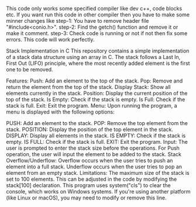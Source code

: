 This code only works some specified compiler like dev c++, code blocks etc. If you want run this code in other compiler then you have to make some minner changes like 
step-1: You have to remove header file "#include<conio.h>".
step-2: Find the getch() function and remove it or make it comment.
step-3: Check code is running or not if not then fix some errors. This code will work perfectly.


Stack Implementation in C
This repository contains a simple implementation of a stack data structure using an array in C. The stack follows a Last In, First Out (LIFO) principle, where the most recently added element is the first one to be removed.

Features:
Push: Add an element to the top of the stack.
Pop: Remove and return the element from the top of the stack.
Display Stack: Show all elements currently in the stack.
Position: Display the current position of the top of the stack.
Is Empty: Check if the stack is empty.
Is Full: Check if the stack is full.
Exit: Exit the program.
Menu:
Upon running the program, a menu is displayed with the following options:

PUSH: Add an element to the stack.
POP: Remove the top element from the stack.
POSITION: Display the position of the top element in the stack.
DISPLAY: Display all elements in the stack.
IS EMPTY: Check if the stack is empty.
IS FULL: Check if the stack is full.
EXIT: Exit the program.
Input:
The user is prompted to enter the stack size before the operations.
For Push operation, the user will input the element to be added to the stack.
Stack Overflow/Underflow:
Overflow occurs when the user tries to push an element into a full stack.
Underflow occurs when the user tries to pop an element from an empty stack.
Limitations:
The maximum size of the stack is set to 100 elements. This can be adjusted in the code by modifying the stack[100] declaration.
This program uses system("cls") to clear the console, which works on Windows systems. If you're using another platform (like Linux or macOS), you may need to modify or remove this line.
